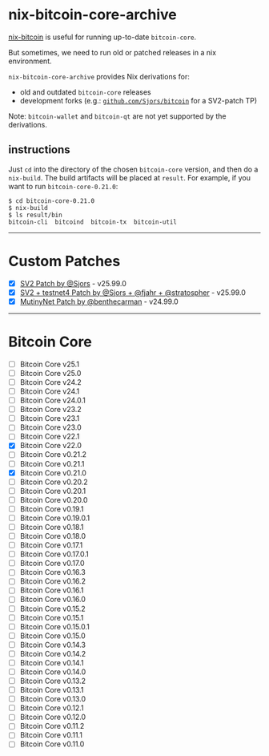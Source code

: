 # nix-bitcoin-core-archive 

[nix-bitcoin](https://github.com/fort-nix/nix-bitcoin) is useful for running up-to-date `bitcoin-core`.

But sometimes, we need to run old or patched releases in a nix environment.

`nix-bitcoin-core-archive` provides Nix derivations for:
- old and outdated `bitcoin-core` releases
- development forks (e.g.: [`github.com/Sjors/bitcoin`](https://github.com/Sjors/bitcoin) for a SV2-patch TP)

Note: `bitcoin-wallet` and `bitcoin-qt` are not yet supported by the derivations.

## instructions

Just `cd` into the directory of the chosen `bitcoin-core` version, and then do a `nix-build`. The build artifacts will be placed at `result`. For example, if you want to run `bitcoin-core-0.21.0`:
```
$ cd bitcoin-core-0.21.0
$ nix-build
$ ls result/bin
bitcoin-cli  bitcoind  bitcoin-tx  bitcoin-util
``` 
---

# Custom Patches

 - [x] [SV2 Patch by @Sjors](https://github.com/Sjors/stratum) - v25.99.0
 - [x] [SV2 + testnet4 Patch by @Sjors + @fjahr + @stratospher](https://github.com/plebhash/bitcoin) - v25.99.0
 - [x] [MutinyNet Patch by @benthecarman](https://github.com/benthecarman/bitcoin) - v24.99.0

---

# Bitcoin Core

 - [ ] Bitcoin Core v25.1
 - [ ] Bitcoin Core v25.0
 - [ ] Bitcoin Core v24.2
 - [ ] Bitcoin Core v24.1
 - [ ] Bitcoin Core v24.0.1
 - [ ] Bitcoin Core v23.2
 - [ ] Bitcoin Core v23.1
 - [ ] Bitcoin Core v23.0
 - [ ] Bitcoin Core v22.1
 - [x] Bitcoin Core v22.0
 - [ ] Bitcoin Core v0.21.2
 - [ ] Bitcoin Core v0.21.1
 - [x] Bitcoin Core v0.21.0
 - [ ] Bitcoin Core v0.20.2
 - [ ] Bitcoin Core v0.20.1
 - [ ] Bitcoin Core v0.20.0
 - [ ] Bitcoin Core v0.19.1
 - [ ] Bitcoin Core v0.19.0.1
 - [ ] Bitcoin Core v0.18.1
 - [ ] Bitcoin Core v0.18.0
 - [ ] Bitcoin Core v0.17.1
 - [ ] Bitcoin Core v0.17.0.1
 - [ ] Bitcoin Core v0.17.0
 - [ ] Bitcoin Core v0.16.3
 - [ ] Bitcoin Core v0.16.2
 - [ ] Bitcoin Core v0.16.1
 - [ ] Bitcoin Core v0.16.0
 - [ ] Bitcoin Core v0.15.2
 - [ ] Bitcoin Core v0.15.1
 - [ ] Bitcoin Core v0.15.0.1
 - [ ] Bitcoin Core v0.15.0
 - [ ] Bitcoin Core v0.14.3
 - [ ] Bitcoin Core v0.14.2
 - [ ] Bitcoin Core v0.14.1
 - [ ] Bitcoin Core v0.14.0
 - [ ] Bitcoin Core v0.13.2
 - [ ] Bitcoin Core v0.13.1
 - [ ] Bitcoin Core v0.13.0
 - [ ] Bitcoin Core v0.12.1
 - [ ] Bitcoin Core v0.12.0
 - [ ] Bitcoin Core v0.11.2
 - [ ] Bitcoin Core v0.11.1
 - [ ] Bitcoin Core v0.11.0

